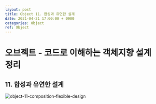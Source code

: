 ```yaml
---
layout: post
title: Object 11. 합성과 유연한 설계
date: 2021-04-21 17:00:00 + 0900
categories: Object
ref: Object
---
```


# 오브젝트 - 코드로 이해하는 객체지향 설계 정리
## 11. 합성과 유연한 설계

![object-11-composition-flexible-design](https://user-images.githubusercontent.com/13375810/115517546-31ee7b80-a2c2-11eb-9680-ccd91e148f28.png)